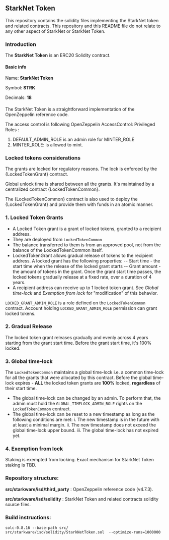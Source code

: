 ## StarkNet Token

This repository contains the solidity files implementing the StarkNet token and related contracts.
This repository and this README file do not relate to any other aspect of StarkNet or StarkNet Token.

### Introduction
The __StarkNet Token__ is an ERC20 Solidity contract.

#### Basic info
Name:     __StarkNet Token__

Symbol:   __STRK__

Decimals: __18__ 

####
The StarkNet Token is a straightforward implementation of the OpenZeppelin reference code.

The access control is following OpenZeppelin AccessControl:
Privileged Roles :
1. DEFAULT_ADMIN_ROLE is an admin role for MINTER_ROLE
2. MINTER_ROLE: is allowed to mint.

### Locked tokens considerations ###
The grants are locked for regulatory reasons.
The lock is enforced by the {LockedTokenGrant} contract.

Global unlock time is shared between all the grants. It's maintained by a centralized contract {LockedTokenCommon}.

The {LockedTokenCommon} contract is also used to deploy the {LockedTokenGrant} and provide them with funds in an atomic manner.

### 1. Locked Token Grants
- A Locked Token grant is a grant of locked tokens, granted to a recipient address.
- They are deployed from `LockedTokenCommon`
- The balance transferred to them is from an approved pool, not from the balance of the LockedTokenCommon itself.
- LockedTokenGrant allows gradual release of tokens to the recipient address.
A locked grant has the following properties:
  -- Start time - the start time when the release of the locked grant starts
  -- Grant amount - the amount of tokens in the grant.
Once the grant start time passes, the locked tokens gradually release at a fixed rate,
over a duration of 4 years.
- A recipient address can receive up to 1 locked token grant.
See _Global time-lock_ and _Exemption from lock_ for "modification" of this behavior.

`LOCKED_GRANT_ADMIN_ROLE` is a role defined on the `LockedTokenCommon` contract.
Account holding `LOCKED_GRANT_ADMIN_ROLE` permission can grant locked tokens.

### 2. Gradual Release
The locked token grant releases gradually and evenly across 4 years
starting from the grant start time.
Before the grant start time, it's 100% locked.

### 3. Global time-lock
The `LockedTokenCommon` maintains a global time-lock
i.e. a common time-lock for all the grants that were allocated by this contract.
Before the global time-lock expires - __ALL__ the locked token grants are __100%__ locked,
__regardless__ of their start time.
- The global time-lock can be changed by an admin. To perform that,
  the admin must hold the `GLOBAL_TIMELOCK_ADMIN_ROLE` rights on the `LockedTokenCommon` contract.
- The global time-lock can be reset to a new timestamp as long as the following conditions are met:
i. The new timestamp is in the future with at least a minimal margin.
ii. The new timestamp does not exceed the global time-lock upper bound.
iii. The global time-lock has not expired yet.

### 4. Exemption from lock
Staking is exempted from locking.
Exact mechanism for StarkNet Token staking is TBD.


### Repository structure:
__src/starkware/isd/third_party__ : OpenZeppelin reference code (v4.7.3).

__src/starkware/isd/solidity__ : StarkNet Token and related contracts solidity source files.

### Build instructions:
`solc-0.8.16 --base-path src/ src/starkware/isd/solidity/StarkNetToken.sol  --optimize-runs=1000000`

